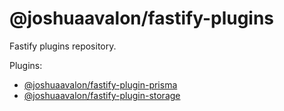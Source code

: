 # @joshuaavalon/fastify-plugins

Fastify plugins repository.

Plugins:

- [@joshuaavalon/fastify-plugin-prisma](./packages/prisma)
- [@joshuaavalon/fastify-plugin-storage](./packages/storage)
